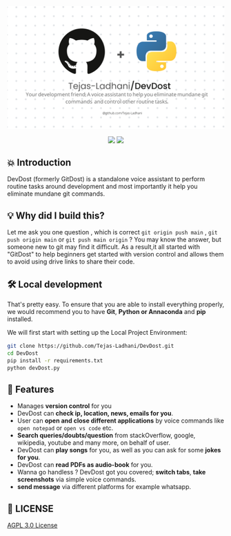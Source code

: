 ![DevDost](/devdost.png)

<p align="center">
<img src="https://img.shields.io/github/license/tejas-ladhani/devdost" />
<img src="https://img.shields.io/badge/Author-Tejas_Ladhani-yellow" />
</p>

## 💥 Introduction

DevDost (formerly GitDost) is a standalone voice assistant to perform routine tasks around development and most importantly it help you eliminate mundane git commands.

## 💡 Why did I build this?

Let me ask you one question , which is correct `git origin push main` , `git push origin main` or `git push main origin` ? You may know the answer, but someone new to git may find it difficult. As a result,it all started with "GitDost" to help beginners get started with version control and allows them to avoid using drive links to share their code.

## 🛠️ Local development

That's pretty easy. To ensure that you are able to install everything properly, we would recommend you to have <b>Git</b>, <b>Python or Annaconda</b> and <b>pip</b> installed.

We will first start with setting up the Local Project Environment:

```sh
git clone https://github.com/Tejas-Ladhani/DevDost.git
cd DevDost
pip install -r requirements.txt
python devDost.py
```

## 🥁 Features

- Manages **version control** for you
- DevDost can **check ip, location, news, emails for you**.
- User can **open and close different applications** by voice commands like ```open notepad``` or ```open vs code``` etc.
- **Search queries/doubts/question** from stackOverflow, google, wikipedia, youtube and many more, on behalf of user.
- DevDost can **play songs** for you, as well as you can ask for some **jokes for you**.
- DevDost can **read PDFs as audio-book** for you.
- Wanna go handless ? DevDost got you covered; **switch tabs**, **take screenshots** via simple voice commands.
- **send message** via different platforms for example whatsapp.

## 📜 LICENSE

[AGPL 3.0 License](/LICENSE.txt)
